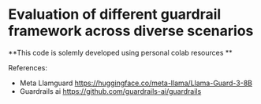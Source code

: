 Evaluation of different guardrail framework across diverse scenarios 
=====


**This code is solemly developed using personal colab resources **

References: 
* Meta Llamguard https://huggingface.co/meta-llama/Llama-Guard-3-8B
* Guardrails ai https://github.com/guardrails-ai/guardrails
